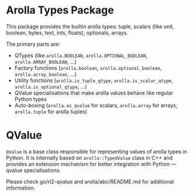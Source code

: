 # Arolla Types Package

This package provides the builtin arolla types: tuple, scalars (like unit,
boolean, bytes, text, ints, floats), optionals, arrays.

The primary parts are:

*   QTypes (like `arolla.BOOLEAN`, `arolla.OPTIONAL_BOOLEAN`,
    `arolla.ARRAY_BOOLEAN`, ...)
*   Factory functions (`arolla.boolean`, `arolla.optional_boolean`,
    `arolla.array_boolean`, ...)
*   Utility functions (`arolla.is_tuple_qtype`, `arolla.is_scalar_qtype`,
    `arolla.is_optional_qtype`, ...)
*   QValue specialisations that make arolla values behave like regular Python
    types
*   Auto-boxing (`arolla.as_qvalue` for scalars, `arolla.array` for arrays,
    `arolla.tuple` for arolla tuples)

# QValue

`QValue` is a base class responsible for representing values of arolla types in
Python. It is internally based on `arolla::TypedValue` class in C++ and provides
an extension mechanism for better integration with Python — qvalue
specialisations.

Please check go/rl2-qvalue and arolla/abc/README.md for additional information.
